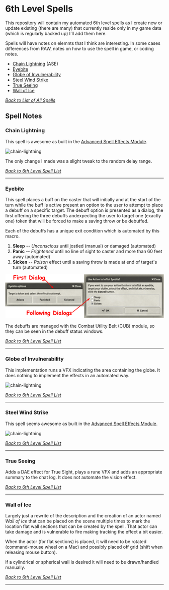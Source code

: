 # 6th Level Spells
This repository will contain my automated 6th level spells as I create new or update existing (there are many) that currently reside only in my game data (which is regularly backed up) I'll add them here.

Spells will have notes on elemnts that I think are interesting.  In some cases differences from RAW, notes on how to use the spell in game, or coding notes.

* [Chain Lightning](#chain-lightning) (ASE)
* [Eyebite](#eyebite)
* [Globe of Invulnerability](#globe-of-invulnerability)
* [Steel Wind Strike](#steel-wind-strike)
* [True Seeing](#true-seeing)
* [Wall of Ice](#wall-of-ice)

[*Back to List of All Spells*](../README.md)

## Spell Notes


### Chain Lightning

This spell is awesome as built in the [Advanced Spell Effects Module](https://github.com/Vauryx/AdvancedSpellEffects/wiki).

![chain-lightning](https://user-images.githubusercontent.com/32877348/141662352-4d909331-5cd0-43e7-ab6f-4cd5624f97ab.gif)

The only change I made was a slight tweak to the random delay range.

[*Back to 6th Level Spell List*](#6th-level-spells)

---

### Eyebite

This spell places a buff on the caster that will initially and at the start of the turn while the buff is active present an option to the user to attempt to place a debuff on a specific target.  The debuff option is presented as a dialog, the first offering the three debuffs andexpecting the user to target one (exactly one) token that will be forced to make a saving throw or be debuffed.

Each of the debuffs has a unique exit condition which is automated by this macro.

1. **Sleep** -- *Unconscious* until jostled (manual) or damaged (automated)
1. **Panic** -- *Frightened* until no line of sight to caster and more than 60 feet away (automated)
1. **Sicken** -- *Poison* effect until a saving throw is made at end of target's turn (automated)

![Eyebite_Dialogs.png](eyebite/Eyebite_Dialogs.png)

The debuffs are managed with the Combat Utility Belt (CUB) module, so they can be seen in the debuff status windows.

[*Back to 6th Level Spell List*](#6th-level-spells)

---

### Globe of Invulnerability

This implementation runs a VFX indicating the area containing the globe.  It does nothing to implement the effects in an automated way. 

![chain-lightning](Globe_of_Invulnerability/Globe.gif)

[*Back to 6th Level Spell List*](#6th-level-spells)

---

### Steel Wind Strike

This spell seems awesome as built in the [Advanced Spell Effects Module](https://github.com/Vauryx/AdvancedSpellEffects/wiki).

![chain-lightning](https://user-images.githubusercontent.com/32877348/137191296-88113589-a903-46bb-bb72-03b781f8a4b2.gif)

[*Back to 6th Level Spell List*](#6th-level-spells)

---

### True Seeing

Adds a DAE effect for True Sight, plays a rune VFX and adds an appropriate summary to the chat log.  It does not automate the vision effect.

[*Back to 6th Level Spell List*](#6th-level-spells)

---

### Wall of Ice

Largely just a rewrite of the description and the creation of an actor named *Wall of Ice* that can be placed on the scene multiple times to mark the location flat wall sections that can be created by the spell.  That actor can take damage and is vulnerable to fire making tracking the effect a bit easier. 

When the actor (for flat sections) is placed, it will need to be rotated (command-mouse wheel on a Mac) and possibly placed off grid (shift when releasing mouse button).  

If a cylindrical or spherical wall is desired it will need to be drawn/handled manually.


[*Back to 6th Level Spell List*](#6th-level-spells)

---




